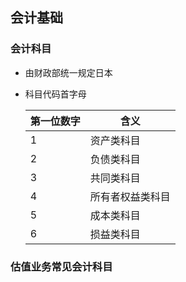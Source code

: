 ## 会计基础

### 会计科目

- 由财政部统一规定日本

- 科目代码首字母

  | 第一位数字 | 含义             |
  | ---------- | ---------------- |
  | 1          | 资产类科目       |
  | 2          | 负债类科目       |
  | 3          | 共同类科目       |
  | 4          | 所有者权益类科目 |
  | 5          | 成本类科目       |
  | 6          | 损益类科目       |

  

### 估值业务常见会计科目

